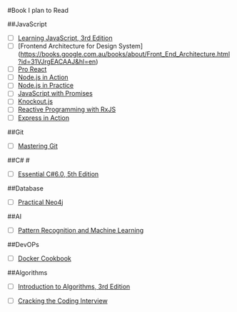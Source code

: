 #Book I plan to Read

##JavaScript

- [ ] [Learning JavaScript, 3rd Edition](http://shop.oreilly.com/product/0636920035534.do)
- [ ] [Frontend Architecture for Design System] (https://books.google.com.au/books/about/Front_End_Architecture.html?id=31VJrgEACAAJ&hl=en)
- [ ] [Pro React](http://www.apress.com/9781484212615)
- [ ] [Node.js in Action](https://www.manning.com/books/node-js-in-action)
- [ ] [Node.js in Practice](http://www.amazon.com/Node-js-Practice-Alex-R-Young/dp/1617290939/ref=sr_1_4?ie=UTF8&qid=1456830835&sr=8-4&keywords=node+in+action)
- [ ] [JavaScript with Promises](http://shop.oreilly.com/product/0636920032151.do)
- [ ] [Knockout.js](http://shop.oreilly.com/product/0636920035367.do#PowerReview)
- [ ] [Reactive Programming with RxJS](http://www.amazon.com/Reactive-Programming-RxJS-Asynchronous-JavaScript-ebook/dp/B01ATYZTI4)
- [ ] [Express in Action](https://www.manning.com/books/express-in-action)

##Git

- [ ] [Mastering Git](http://www.amazon.com/Mastering-Git-Jakub-Narebski/dp/1783553758)

##C# #

- [ ] [Essential C#6.0, 5th Edition](http://www.amazon.com/Essential-6-0-Addison-Wesley-Microsoft-Technology/dp/0134141040/ref=sr_1_1?ie=UTF8&qid=1456830949&sr=8-1&keywords=essential+c%23+6.0)


##Database

- [ ] [Practical Neo4j](http://www.apress.com/9781484200230)


##AI

- [ ] [Pattern Recognition and Machine Learning](http://www.amazon.com/Pattern-Recognition-Learning-Information-Statistics/dp/0387310738/ref=pd_sim_14_7?ie=UTF8&dpID=61zEpn8lkRL&dpSrc=sims&preST=_AC_UL160_SR119%2C160_&refRID=1YDN3HQNSTSVMX3E5M1S)

##DevOPs
- [ ] [Docker Cookbook](http://shop.oreilly.com/product/0636920036791.do)

##Algorithms

- [ ] [Introduction to Algorithms, 3rd Edition ](http://www.amazon.com/Introduction-Algorithms-3rd-MIT-Press/dp/0262033844/ref=pd_sim_14_2?ie=UTF8&dpID=51eDwv7tCtL&dpSrc=sims&preST=_AC_UL320_SR284%2C320_&refRID=11VQ2G8C7Y9CANRJD26H)

- [ ] [Cracking the Coding Interview](http://www.amazon.com/Cracking-Coding-Interview-6th-Programming/dp/0984782850/ref=sr_1_1?s=books&ie=UTF8&qid=1462535870&sr=1-1&keywords=crack+the+code+interview)